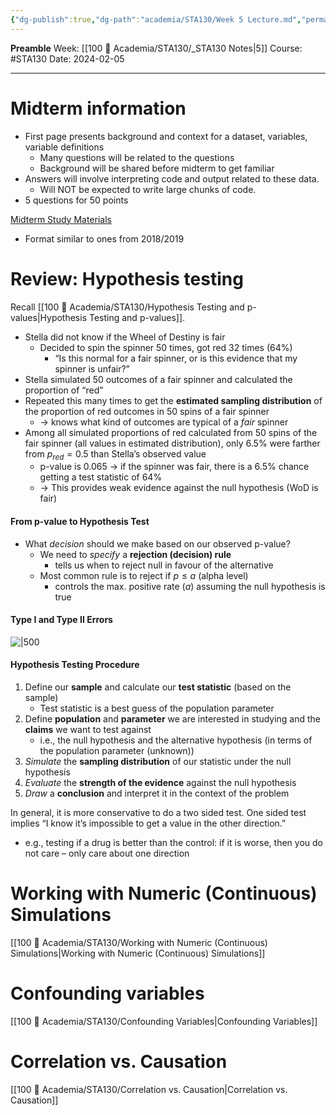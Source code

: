 ```yaml
---
{"dg-publish":true,"dg-path":"academia/STA130/Week 5 Lecture.md","permalink":"/academia/sta-130/week-5-lecture/","created":"2024-02-05T13:30:37.722-05:00","updated":"2024-02-06T02:04:35.759-05:00"}
---
```


**Preamble**
Week: [[100 📒 Academia/STA130/_STA130 Notes\|5]]
Course: #STA130
Date: 2024-02-05

---
# Midterm information

- First page presents background and context for a dataset, variables, variable definitions
	- Many questions will be related to the questions
	- Background will be shared before midterm to get familiar
- Answers will involve interpreting code and output related to these data.
	- Will NOT be expected to write large chunks of code.
- 5 questions for 50 points

[Midterm Study Materials](https://q.utoronto.ca/courses/341136/pages/midterm)
- Format similar to ones from 2018/2019

# Review: Hypothesis testing

Recall [[100 📒 Academia/STA130/Hypothesis Testing and p-values\|Hypothesis Testing and p-values]].

- Stella did not know if the Wheel of Destiny is fair
	- Decided to spin the spinner 50 times, got red 32 times (64%)
		- “Is this normal for a fair spinner, or is this evidence that my spinner is unfair?”
- Stella simulated 50 outcomes of a fair spinner and calculated the proportion of “red”
- Repeated this many times to get the **estimated sampling distribution** of the proportion of red outcomes in 50 spins of a fair spinner
	- → knows what kind of outcomes are typical of a *fair* spinner
- Among all simulated proportions of red calculated from 50 spins of the fair spinner (all values in estimated distribution), only 6.5% were farther from $p_{red} = 0.5$ than Stella’s observed value
	- p-value is 0.065 → if the spinner was fair, there is a 6.5% chance getting a test statistic of 64%
	- → This provides weak evidence against the null hypothesis (WoD is fair)

#### From p-value to Hypothesis Test
- What *decision* should we make based on our observed p-value?
	- We need to *specify* a **rejection (decision) rule**
		- tells us when to reject null in favour of the alternative
	- Most common rule is to reject if $p \leq a$ (alpha level)
		- controls the max. positive rate ($a$) assuming the null hypothesis is true

#### Type I and Type II Errors

![|500](https://i.imgur.com/ES1mvJ0.png)

#### Hypothesis Testing Procedure

1. Define our **sample** and calculate our **test statistic** (based on the sample)
	- Test statistic is a best guess of the population parameter
2. Define **population** and **parameter** we are interested in studying and the **claims** we want to test against
	- i.e., the null hypothesis and the alternative hypothesis (in terms of the population parameter (unknown))
3.  *Simulate* the **sampling distribution** of our statistic under the null hypothesis
4. *Evaluate* the **strength of the evidence** against the null hypothesis
5. *Draw* a **conclusion** and interpret it in the context of the problem

In general, it is more conservative to do a two sided test. One sided test implies “I know it’s impossible to get a value in the other direction.”
- e.g., testing if a drug is better than the control: if it is worse, then you do not care – only care about one direction


# Working with Numeric (Continuous) Simulations

[[100 📒 Academia/STA130/Working with Numeric (Continuous) Simulations\|Working with Numeric (Continuous) Simulations]]

# Confounding variables

[[100 📒 Academia/STA130/Confounding Variables\|Confounding Variables]]

# Correlation vs. Causation

[[100 📒 Academia/STA130/Correlation vs. Causation\|Correlation vs. Causation]]
